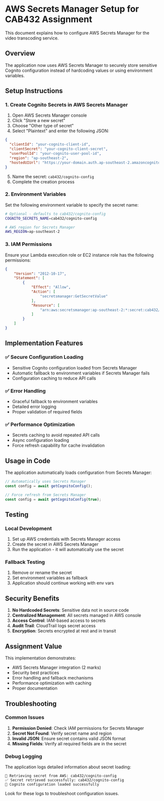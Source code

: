 # AWS Secrets Manager Setup for CAB432 Assignment

This document explains how to configure AWS Secrets Manager for the video transcoding service.

## Overview

The application now uses AWS Secrets Manager to securely store sensitive Cognito configuration instead of hardcoding values or using environment variables.

## Setup Instructions

### 1. Create Cognito Secrets in AWS Secrets Manager

1. Open AWS Secrets Manager console
2. Click "Store a new secret"
3. Choose "Other type of secret"
4. Select "Plaintext" and enter the following JSON:

```json
{
  "clientId": "your-cognito-client-id",
  "clientSecret": "your-cognito-client-secret",
  "userPoolId": "your-cognito-user-pool-id",
  "region": "ap-southeast-2",
  "hostedUIUrl": "https://your-domain.auth.ap-southeast-2.amazoncognito.com"
}
```

5. Name the secret: `cab432/cognito-config`
6. Complete the creation process

### 2. Environment Variables

Set the following environment variable to specify the secret name:

```bash
# Optional - defaults to cab432/cognito-config
COGNITO_SECRETS_NAME=cab432/cognito-config

# AWS region for Secrets Manager
AWS_REGION=ap-southeast-2
```

### 3. IAM Permissions

Ensure your Lambda execution role or EC2 instance role has the following permissions:

```json
{
    "Version": "2012-10-17",
    "Statement": [
        {
            "Effect": "Allow",
            "Action": [
                "secretsmanager:GetSecretValue"
            ],
            "Resource": [
                "arn:aws:secretsmanager:ap-southeast-2:*:secret:cab432/cognito-config*"
            ]
        }
    ]
}
```

## Implementation Features

### ✅ Secure Configuration Loading
- Sensitive Cognito configuration loaded from Secrets Manager
- Automatic fallback to environment variables if Secrets Manager fails
- Configuration caching to reduce API calls

### ✅ Error Handling
- Graceful fallback to environment variables
- Detailed error logging
- Proper validation of required fields

### ✅ Performance Optimization
- Secrets caching to avoid repeated API calls
- Async configuration loading
- Force refresh capability for cache invalidation

## Usage in Code

The application automatically loads configuration from Secrets Manager:

```javascript
// Automatically uses Secrets Manager
const config = await getCognitoConfig();

// Force refresh from Secrets Manager
const config = await getCognitoConfig(true);
```

## Testing

### Local Development
1. Set up AWS credentials with Secrets Manager access
2. Create the secret in AWS Secrets Manager
3. Run the application - it will automatically use the secret

### Fallback Testing
1. Remove or rename the secret
2. Set environment variables as fallback
3. Application should continue working with env vars

## Security Benefits

1. **No Hardcoded Secrets**: Sensitive data not in source code
2. **Centralized Management**: All secrets managed in AWS console
3. **Access Control**: IAM-based access to secrets
4. **Audit Trail**: CloudTrail logs secret access
5. **Encryption**: Secrets encrypted at rest and in transit

## Assignment Value

This implementation demonstrates:
- AWS Secrets Manager integration (2 marks)
- Security best practices
- Error handling and fallback mechanisms
- Performance optimization with caching
- Proper documentation

## Troubleshooting

### Common Issues

1. **Permission Denied**: Check IAM permissions for Secrets Manager
2. **Secret Not Found**: Verify secret name and region
3. **Invalid JSON**: Ensure secret contains valid JSON format
4. **Missing Fields**: Verify all required fields are in the secret

### Debug Logging

The application logs detailed information about secret loading:

```
🔐 Retrieving secret from AWS: cab432/cognito-config
✅ Secret retrieved successfully: cab432/cognito-config
🔑 Cognito configuration loaded successfully
```

Look for these logs to troubleshoot configuration issues.
